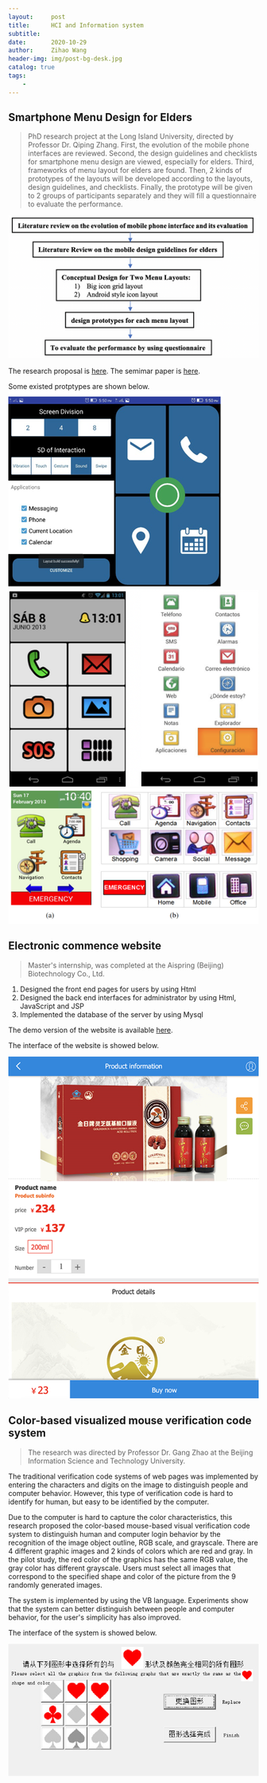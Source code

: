 ```yaml
---
layout:     post
title:      HCI and Information system
subtitle:   
date:       2020-10-29
author:     Zihao Wang
header-img: img/post-bg-desk.jpg
catalog: true
tags:
    - 
---
```

## Smartphone Menu Design for Elders
>PhD research project at the Long Island University, directed by Professor Dr. Qiping Zhang.
First, the evolution of the mobile phone interfaces are reviewed. Second, the design guidelines and checklists for smartphone menu design are viewed, especially for elders. Third, frameworks of menu layout for elders are found. Then, 2 kinds of prototypes of the layouts will be developed according to the layouts, design guidelines, and checklists. Finally, the prototype will be given to 2 groups of participants separately and they will fill a questionnaire to evaluate the performance.

![](https://github.com/wangzh3/wangzh3.github.io/blob/master/upload/elder%20phone%20process.png?raw=true)

The research proposal is [here](https://github.com/wangzh3/wangzh3.github.io/blob/master/upload/Zihao_805_proposal_v2.pdf).
The semimar paper is [here](https://github.com/wangzh3/wangzh3.github.io/blob/master/upload/Wang%20Zihao%20801%20Seminar%20Paper.pdf).

Some existed protptypes are shown below.
![](https://github.com/wangzh3/wangzh3.github.io/blob/master/upload/Blindsense.png?raw=true)
![](https://raw.githubusercontent.com/wangzh3/wangzh3.github.io/master/upload/elder%20prototype1.png)
![](https://github.com/wangzh3/wangzh3.github.io/blob/master/upload/elder%20prototype2.png?raw=true)

## Electronic commence website

>Master's internship, was completed at the Aispring (Beijing) Biotechnology Co., Ltd.

1. Designed the front end pages for users by using Html<br>
2. Designed the back end interfaces for administrator by using Html, JavaScript and JSP<br>
3. Implemented the database of the server by using Mysql

The demo version of the website is available [here](https://wangzh3.github.io/jinananhao/home.html).

The interface of the website is showed below.

![](https://github.com/wangzh3/wangzh3.github.io/blob/master/upload/jnah.png?raw=true)

## Color-based visualized mouse verification code system

>The research was directed by Professor Dr. Gang Zhao at the Beijing Information Science and Technology University.

The traditional verification code systems of web pages was implemented by entering the characters and digits on the image to distinguish people and computer behavior. However, this type of verification code is hard to identify for human, but easy to be identified by the computer.

Due to the computer is hard to capture the color characteristics, this research proposed the color-based mouse-based visual verification code system to distinguish human and computer login behavior by the recognition of the image object outline, RGB scale, and grayscale. There are 4 different graphic images and 2 kinds of colors which are red and gray. In the pilot study, the red color of the graphics has the same RGB value, the gray color has different grayscale. Users must select all images that correspond to the specified shape and color of the picture from the 9 randomly generated images.

The system is implemented by using the VB language. Experiments show that the system can better distinguish between people and computer behavior, for the user's simplicity has also improved.

The interface of the system is showed below.

![](https://raw.githubusercontent.com/wangzh3/wangzh3.github.io/master/upload/code.jpg)